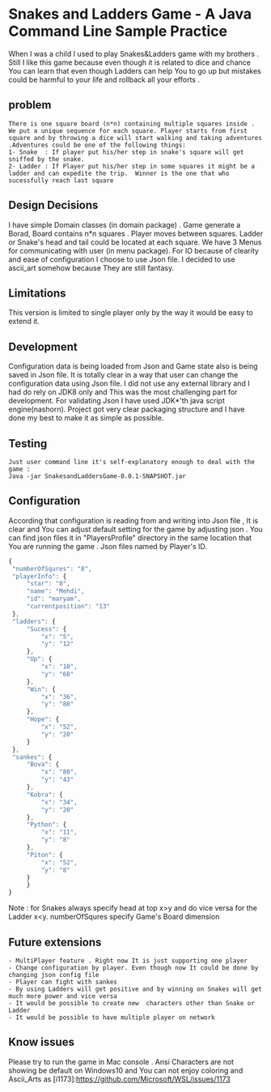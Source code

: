                                                                                     
# Snakes and Ladders Game - A Java Command Line Sample Practice
When I was a child I used to play Snakes&Ladders game with my brothers . Still I like this game because even though it is related to dice and chance You can learn that even though Ladders can help You to go up but mistakes could be harmful to your life  and rollback all your efforts .

## problem
    There is one square board (n*n) containing multiple squares inside . We put a unique sequence for each square. Player starts from first square and by throwing a dice will start walking and taking adventures .Adventures could be one of the following things:
    1- Snake  : If player put his/her step in snake's square will get sniffed by the snake.   
    2- Ladder : If Player put his/her step in some squares it might be a ladder and can expedite the trip.  Winner is the one that who sucessfully reach last square  
    
## Design Decisions
  I have simple Domain classes (in domain package) . 
  Game generate a Borad, Board contains n*n squares . Player moves between squares. Ladder or Snake's head and tail could be located at each square.
  We have 3 Menus for communicating with user (in menu package).
  For IO because of clearity and ease of configuration I choose to use Json file.
  I decided to use ascii_art somehow because They are still fantasy.
   
## Limitations
   This version is limited to single player only by the way it would be easy to extend it.
   
## Development
   Configuration data is being loaded from Json and Game state also is being saved in Json file. It is totally clear in a way that  user can change the configuration data using Json file.
   I did not use any external library and I had do rely on JDK8 only and This was the most challenging part for development. For validating Json I have used JDK*'th java script engine(nashorn).
   Project got very clear packaging structure and I have done my best to make it as simple as possible.

## Testing
    Just user command line it's self-explanatory enough to deal with the game :
    Java -jar SnakesandLaddersGame-0.0.1-SNAPSHOT.jar
    
## Configuration
   According that configuration is reading from and writing into Json file , It is clear and You can adjust default setting for the game by adjusting json . You can find json files it in "PlayersProfile" directory in the same location that You are running the game .   Json files named by Player's ID.
   ```javascript
   {
	"numberOfSqures": "8",
	"playerInfo": {
		"star": "0",
		"name": "Mehdi",
		"id": "maryam",
		"currentposition": "13"
	},
	"ladders": {
		"Sucess": {
			"x": "5",
			"y": "12"
		},
		"Up": {
			"x": "10",
			"y": "68"
		},
		"Win": {
			"x": "36",
			"y": "80"
		},
		"Hope": {
			"x": "52",
			"y": "20"
		}
	},
	"sankes": {
		"Bova": {
			"x": "80",
			"y": "43"
		},
		"Kobra": {
			"x": "34",
			"y": "20"
		},
		"Python": {
			"x": "11",
			"y": "8"
		},
		"Piton": {
			"x": "52",
			"y": "8"
		}
		}
}
```
 Note : for Snakes always specify head at top x>y and do vice versa for the Ladder x<y. numberOfSqures specify Game's Board dimension
 
## Future extensions
    - MultiPlayer feature . Right now It is just supporting one player
    - Change configuration by player. Even though now It could be done by changing json config file
    - Player can fight with sankes
    - By using Ladders will get positive and by winning on Snakes will get much more power and vice versa
    - It would be possible to create new  characters other than Snake or Ladder
    - It would be possible to have multiple player on network
## Know issues 
   Please try to run the game in Mac console . Ansi Characters are not showing be default on Windows10 and You can not enjoy coloring and Ascii_Arts as [i1173]:https://github.com/Microsoft/WSL/issues/1173
    
   
   
